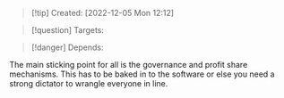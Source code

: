 >[!tip] Created: [2022-12-05 Mon 12:12]

>[!question] Targets: 

>[!danger] Depends: 

The main sticking point for all is the governance and profit share mechanisms.  This has to be baked in to the software or else you need a strong dictator to wrangle everyone in line.